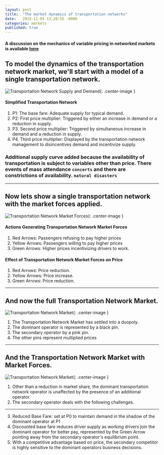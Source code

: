```yaml
---
layout: post
title:  "The market dynamics of transportation networks"
date:   2015-11-05 13:20:55 -0800
categories: markets
published: true
---
```


#### A discussion on the mechanics of variable pricing in networked markets is available [here](market-dynamics.html)

## To model the dynamics of the transportation network market, we'll start with a model of a single transportation network.
![Transportation Network Supply and Demand](/blog/img/tnc.png){: .center-image }

#### Simplified Transportation Network
1. P1: The base fare: Adequate supply for typical demand.
2. P2: First price multiplier: Triggered by either an increase in demand or a reduction in supply.
3. P3. Second price multiplier: Triggered by simultaneous increase in demand and a reduction in supply.
4. P4. Third price multiplier: Displayed by the transportation network management to disincentives demand and incentivize supply.

###  Additional supply curve added because the availability of transportation is subject to variables other than price. There events of mass attendance `concerts` and there are constrictions of availability. `natural disasters`

***

## Now lets show a single transportation network with the market forces applied.

![Transportation Network Market Forces](/blog/img/tnc-forces.png){: .center-image }

#### Actions Generating Transportation Network Market Forces
1. Red Arrows: Passengers refusing to pay higher prices
2. Yellow Arrows: Passengers willing to pay higher prices
3. Green Arrows: Higher prices incentivizing drivers to work.

#### Effect of Transportation Network Market Forces on Price
1. Red Arrows: Price reduction.
2. Yellow Arrows: Price increase.
3. Green Arrows: Price reduction.

***

##  And now the full Transportation Network Market.

![Transportation Network Market](/blog/img/tnc_market.png){: .center-image }

1. The Transportation Network Market has settled into a duopoly.
2. The dominant operator is represented by a black pin.
3. The secondary operator by a pink pin.
4. The other pins represent multiplied prices

***

## And the Transportation Network Market with Market Forces.

![Transportation Network Market](/blog/img/tnc_market-forces.png){: .center-image }

1. Other than a reduction in market share, the dominant transportation network operator is unaffected by the presence of an additional operator.
2. The secondary operator deals with the following challenges.

***

3. Reduced Base Fare: set at P0 to maintain demand in the shadow of the dominant operator at P1
2. Discounted base fare reduces driver supply as working drivers join the dominant operator for better pay, represented by the Green Arrow pointing away from the secondary operator's equilibrium point.
3. With a competitive advantage based on price, the secondary competitor is highly sensitive to the dominant operators business decisions.
